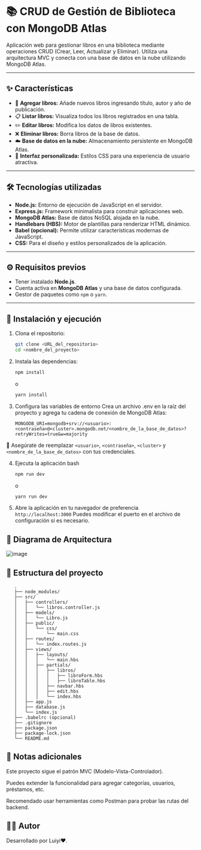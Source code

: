 # 📚 CRUD de Gestión de Biblioteca con MongoDB Atlas

Aplicación web para gestionar libros en una biblioteca mediante operaciones CRUD (Crear, Leer, Actualizar y Eliminar). Utiliza una arquitectura MVC y conecta con una base de datos en la nube utilizando MongoDB Atlas.

---

## ✨ Características

- 📕 **Agregar libros:** Añade nuevos libros ingresando título, autor y año de publicación.
- 📋 **Listar libros:** Visualiza todos los libros registrados en una tabla.
- ✏️ **Editar libros:** Modifica los datos de libros existentes.
- ❌ **Eliminar libros:** Borra libros de la base de datos.
- ☁️ **Base de datos en la nube:** Almacenamiento persistente en MongoDB Atlas.
- 🎨 **Interfaz personalizada:** Estilos CSS para una experiencia de usuario atractiva.

---

## 🛠️ Tecnologías utilizadas

- **Node.js:** Entorno de ejecución de JavaScript en el servidor.
- **Express.js:** Framework minimalista para construir aplicaciones web.
- **MongoDB Atlas:** Base de datos NoSQL alojada en la nube.
- **Handlebars (HBS):** Motor de plantillas para renderizar HTML dinámico.
- **Babel (opcional):** Permite utilizar características modernas de JavaScript.
- **CSS:** Para el diseño y estilos personalizados de la aplicación.

---

## ⚙️ Requisitos previos

- Tener instalado **Node.js**.
- Cuenta activa en **MongoDB Atlas** y una base de datos configurada.
- Gestor de paquetes como `npm` o `yarn`.

---

## 🚀 Instalación y ejecución

1.  Clona el repositorio:

    ```bash
    git clone <URL_del_repositorio>
    cd <nombre_del_proyecto>
    ```
2.  Instala las dependencias:

    ```bash
    npm install
    ```

    o

    ```bash
    yarn install
    ```
3. Configura las variables de entorno
Crea un archivo .env en la raíz del proyecto y agrega tu cadena de conexión de MongoDB Atlas:

    ```
    MONGODB_URI=mongodb+srv://<usuario>:<contraseña>@<cluster>.mongodb.net/<nombre_de_la_base_de_datos>?retryWrites=true&w=majority
    ```

🔐 Asegúrate de reemplazar `<usuario>`, `<contraseña>`, `<cluster>` y `<nombre_de_la_base_de_datos>` con tus credenciales.

4. Ejecuta la aplicación
bash

    ```bash
    npm run dev
    ```

    o

    ```bash
    yarn run dev
    ```

5. Abre la aplicación en tu navegador de preferencia `http://localhost:3000`
Puedes modificar el puerto en el archivo de configuración si es necesario.

## 🧩 Diagrama de Arquitectura

![image](https://github.com/user-attachments/assets/87053adf-d52c-428f-8357-ce9fed9d9a77)



## 📁 Estructura del proyecto

 ```
    .
    ├── node_modules/
    ├── src/
    │   ├── controllers/
    │   │   └── libros.controller.js
    │   ├── models/
    │   │   └── Libro.js
    │   ├── public/
    │   │   └── css/
    │   │       └── main.css
    │   ├── routes/
    │   │   └── index.routes.js
    │   ├── views/
    │   │   ├── layouts/
    │   │   │   └── main.hbs
    │   │   ├── partials/
    │   │   │   ├── libros/
    │   │   │   │   ├── libroForm.hbs
    │   │   │   │   ├── libroTable.hbs
    │   │   │   ├── navbar.hbs
    │   │   │   ├── edit.hbs
    │   │   │   └── index.hbs
    │   ├── app.js
    │   ├── database.js
    │   └── index.js
    ├── .babelrc (opcional)
    ├── .gitignore
    ├── package.json
    ├── package-lock.json
    └── README.md
 ```

## 📌 Notas adicionales
Este proyecto sigue el patrón MVC (Modelo-Vista-Controlador).

Puedes extender la funcionalidad para agregar categorías, usuarios, préstamos, etc.

Recomendado usar herramientas como Postman para probar las rutas del backend.

## 🧑‍💻 Autor
Desarrollado por Luiyi❤️.


